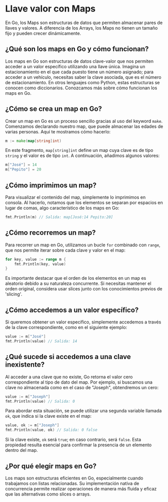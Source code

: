 # Llave valor con Maps

En Go, los Maps son estructuras de datos que permiten almacenar pares de llaves y valores. A diferencia de los Arrays, los Maps no tienen un tamaño fijo y pueden crecer dinámicamente.

## ¿Qué son los maps en Go y cómo funcionan?

Los maps en Go son estructuras de datos clave-valor que nos permiten acceder a un valor específico utilizando una llave única. Imagina un estacionamiento en el que cada puesto tiene un número asignado; para acceder a un vehículo, necesitas saber la clave asociada, que es el número de estacionamiento. En otros lenguajes como Python, estas estructuras se conocen como diccionarios. Conozcamos más sobre cómo funcionan los maps en Go.

## ¿Cómo se crea un map en Go?

Crear un map en Go es un proceso sencillo gracias al uso del keyword `make`. Comenzamos declarando nuestro map, que puede almacenar las edades de varias personas. Aquí te mostramos cómo hacerlo:

```go
m := make(map[string]int)
```

En este fragmento, `map[string]int` define un map cuya clave es de tipo `string` y el valor es de tipo `int`. A continuación, añadimos algunos valores:

```go
m["José"] = 14
m["Pepito"] = 20
```

## ¿Cómo imprimimos un map?

Para visualizar el contenido del map, simplemente lo imprimimos en consola. Al hacerlo, notamos que los elementos se separan por espacios en lugar de comas, algo característico de los maps en Go:

```go
fmt.Println(m) // Salida: map[José:14 Pepito:20]
```

## ¿Cómo recorremos un map?

Para recorrer un map en Go, utilizamos un bucle `for` combinado con `range`, que nos permite iterar sobre cada clave y valor en el map:

```go
for key, value := range m {
    fmt.Println(key, value)
}
```

Es importante destacar que el orden de los elementos en un map es aleatorio debido a su naturaleza concurrente. Si necesitas mantener el orden original, considera usar slices junto con los conocimientos previos de 'slicing'.

## ¿Cómo accedemos a un valor específico?

Si queremos obtener un valor específico, simplemente accedemos a través de la clave correspondiente, como en el siguiente ejemplo:

```go
value := m["José"]
fmt.Println(value) // Salida: 14
```

## ¿Qué sucede si accedemos a una clave inexistente?

Al acceder a una clave que no existe, Go retorna el valor cero correspondiente al tipo de dato del map. Por ejemplo, si buscamos una clave no almacenada como en el caso de "Joseph", obtendremos un cero:

```go
value := m["Joseph"]
fmt.Println(value) // Salida: 0
```

Para abordar esta situación, se puede utilizar una segunda variable llamada `ok`, que indica si la clave existe en el map:

```go
value, ok := m["Joseph"]
fmt.Println(value, ok) // Salida: 0 false
```

Si la clave existe, `ok` será `true`; en caso contrario, será `false`. Esta propiedad resulta esencial para confirmar la presencia de un elemento dentro del map.

## ¿Por qué elegir maps en Go?

Los maps son estructuras eficientes en Go, especialmente cuando trabajamos con listas relacionadas. Su implementación nativa de concurrencia permite realizar operaciones de manera más fluida y eficaz que las alternativas como slices o arrays.
